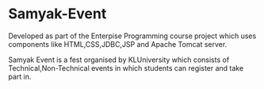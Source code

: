 # Samyak-Event
Developed as part of the Enterpise Programming course project which uses components like HTML,CSS,JDBC,JSP and Apache Tomcat server.

Samyak Event is a fest organised by KLUniversity which consists of Technical,Non-Technical events in which students can register and take part in.
